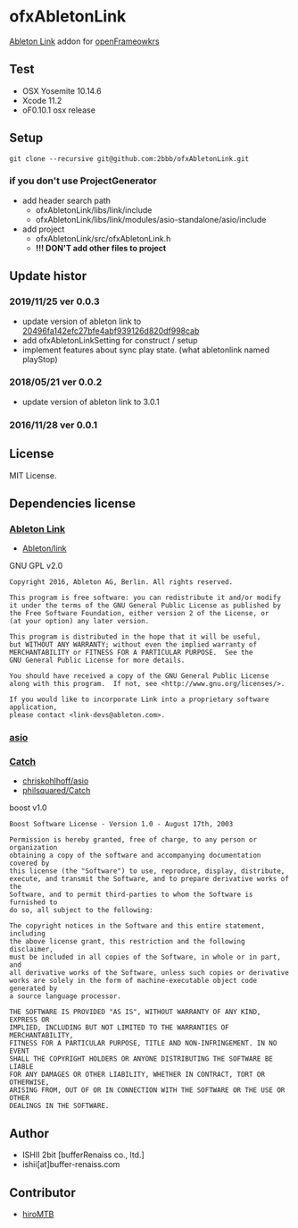 # ofxAbletonLink

[Ableton Link](https://www.ableton.com/ja/link/) addon for [openFrameowkrs](http://openframeworks.cc)

## Test

* OSX Yosemite 10.14.6
* Xcode 11.2
* oF0.10.1 osx release

## Setup

```
git clone --recursive git@github.com:2bbb/ofxAbletonLink.git
```

### if you don't use ProjectGenerator

* add header search path
  * ofxAbletonLink/libs/link/include
  * ofxAbletonLink/libs/link/modules/asio-standalone/asio/include
* add project
  * ofxAbletonLink/src/ofxAbletonLink.h
  * __!!! DON'T add other files to project__

## Update histor

### 2019/11/25 ver 0.0.3

* update version of ableton link to [20496fa142efc27bfe4abf939126d820df998cab](https://github.com/Ableton/link/tree/20496fa142efc27bfe4abf939126d820df998cab)
* add ofxAbletonLinkSetting for construct / setup
* implement features about sync play state. (what abletonlink named playStop)

### 2018/05/21 ver 0.0.2

* update version of ableton link to 3.0.1

### 2016/11/28 ver 0.0.1

## License

MIT License.

## Dependencies license

### [Ableton Link](https://www.ableton.com/link/)

* [Ableton/link](https://github.com/Ableton/link)

GNU GPL v2.0

```
Copyright 2016, Ableton AG, Berlin. All rights reserved.

This program is free software: you can redistribute it and/or modify
it under the terms of the GNU General Public License as published by
the Free Software Foundation, either version 2 of the License, or
(at your option) any later version.

This program is distributed in the hope that it will be useful,
but WITHOUT ANY WARRANTY; without even the implied warranty of
MERCHANTABILITY or FITNESS FOR A PARTICULAR PURPOSE.  See the
GNU General Public License for more details.

You should have received a copy of the GNU General Public License
along with this program.  If not, see <http://www.gnu.org/licenses/>.

If you would like to incorporate Link into a proprietary software application,
please contact <link-devs@ableton.com>.
```

### [asio](http://think-async.com/Asio/AsioStandalone)

### [Catch](https://github.com/philsquared/Catch)

* [chriskohlhoff/asio](https://github.com/chriskohlhoff/asio)
* [philsquared/Catch](https://github.com/philsquared/Catch)

boost v1.0

```
Boost Software License - Version 1.0 - August 17th, 2003

Permission is hereby granted, free of charge, to any person or organization
obtaining a copy of the software and accompanying documentation covered by
this license (the "Software") to use, reproduce, display, distribute,
execute, and transmit the Software, and to prepare derivative works of the
Software, and to permit third-parties to whom the Software is furnished to
do so, all subject to the following:

The copyright notices in the Software and this entire statement, including
the above license grant, this restriction and the following disclaimer,
must be included in all copies of the Software, in whole or in part, and
all derivative works of the Software, unless such copies or derivative
works are solely in the form of machine-executable object code generated by
a source language processor.

THE SOFTWARE IS PROVIDED "AS IS", WITHOUT WARRANTY OF ANY KIND, EXPRESS OR
IMPLIED, INCLUDING BUT NOT LIMITED TO THE WARRANTIES OF MERCHANTABILITY,
FITNESS FOR A PARTICULAR PURPOSE, TITLE AND NON-INFRINGEMENT. IN NO EVENT
SHALL THE COPYRIGHT HOLDERS OR ANYONE DISTRIBUTING THE SOFTWARE BE LIABLE
FOR ANY DAMAGES OR OTHER LIABILITY, WHETHER IN CONTRACT, TORT OR OTHERWISE,
ARISING FROM, OUT OF OR IN CONNECTION WITH THE SOFTWARE OR THE USE OR OTHER
DEALINGS IN THE SOFTWARE.
```

## Author

* ISHII 2bit [bufferRenaiss co., ltd.]
* ishii[at]buffer-renaiss.com

## Contributor

* [hiroMTB](https://github.com/hiromtb)
